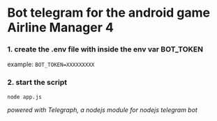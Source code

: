 # Bot telegram for the android game Airline Manager 4


### 1. create the .env file with inside the env var BOT_TOKEN
example: `BOT_TOKEN=XXXXXXXXX`

### 2. start the script
`node app.js`


*powered with Telegraph, a nodejs module for nodejs telegram bot*